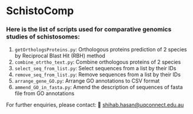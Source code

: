 # SchistoComp

### Here is the list of scripts used for comparative genomics studies of schistosomes:

1. `getOrthologsProteins.py`: Orthologous proteins prediction of 2 species by Reciprocal Blast Hit (RBH) method
2. `combine_otrtho_text.py`: Combine orthologous proteins of 2 species
3. `select_seq_from_list.py`: Select sequences from a list by their IDs
4. `remove_seq_from_list.py`: Remove sequences from a list by their IDs
5. `arrange_gene_GO.py`: Arrange GO annotations to CSV format
6. `ammend_GO_in_fasta.py`: Amend the description of sequences of fasta file from GO annotations

For further enquiries, please contact: :email: shihab.hasan@uqconnect.edu.au